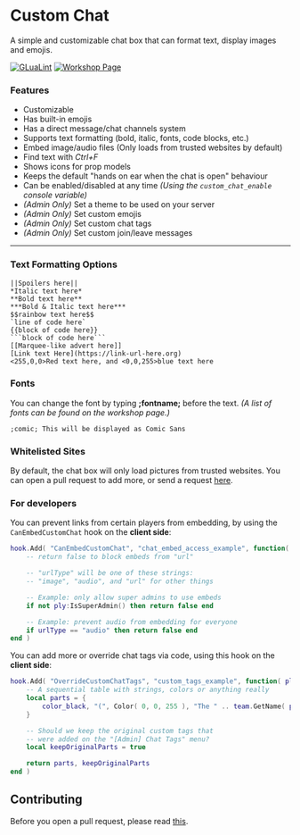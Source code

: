 # Custom Chat

A simple and customizable chat box that can format text, display images and emojis.

[![GLuaLint](https://github.com/StyledStrike/gmod-custom-chat/actions/workflows/glualint.yml/badge.svg)](https://github.com/FPtje/GLuaFixer)
[![Workshop Page](https://img.shields.io/endpoint.svg?url=https%3A%2F%2Fshieldsio-steam-workshop.jross.me%2F2799307109%2Fsubscriptions-text)](https://steamcommunity.com/sharedfiles/filedetails/?id=2799307109)

### Features

* Customizable
* Has built-in emojis
* Has a direct message/chat channels system
* Supports text formatting (bold, italic, fonts, code blocks, etc.)
* Embed image/audio files (Only loads from trusted websites by default)
* Find text with _Ctrl+F_
* Shows icons for prop models
* Keeps the default "hands on ear when the chat is open" behaviour
* Can be enabled/disabled at any time *(Using the `custom_chat_enable` console variable)*
* _(Admin Only)_ Set a theme to be used on your server
* _(Admin Only)_ Set custom emojis
* _(Admin Only)_ Set custom chat tags
* _(Admin Only)_ Set custom join/leave messages

---

### Text Formatting Options

```
||Spoilers here||
*Italic text here*
**Bold text here**
***Bold & Italic text here***
$$rainbow text here$$
`line of code here`
{{block of code here}}
```block of code here```
[[Marquee-like advert here]]
[Link text Here](https://link-url-here.org)
<255,0,0>Red text here, and <0,0,255>blue text here
```

### Fonts

You can change the font by typing **;fontname;** before the text.
_(A list of fonts can be found on the workshop page.)_

```;comic; This will be displayed as Comic Sans```

### Whitelisted Sites

By default, the chat box will only load pictures from trusted websites. You can open a pull request to add more, or send a request [here](https://steamcommunity.com/workshop/filedetails/discussion/2799307109/3272437487156558008/).

### For developers

You can prevent links from certain players from embedding, by using the `CanEmbedCustomChat` hook on the **client side**:

```lua
hook.Add( "CanEmbedCustomChat", "chat_embed_access_example", function( ply, url, urlType )
    -- return false to block embeds from "url"

    -- "urlType" will be one of these strings:
    -- "image", "audio", and "url" for other things

    -- Example: only allow super admins to use embeds
    if not ply:IsSuperAdmin() then return false end

    -- Example: prevent audio from embedding for everyone
    if urlType == "audio" then return false end
end )
```

You can add more or override chat tags via code, using this hook on the **client side**:

```lua
hook.Add( "OverrideCustomChatTags", "custom_tags_example", function( ply )
    -- A sequential table with strings, colors or anything really
    local parts = {
        color_black, "(", Color( 0, 0, 255 ), "The " .. team.GetName( ply:Team() ), color_black, ") "
    }

    -- Should we keep the original custom tags that
    -- were added on the "[Admin] Chat Tags" menu?
    local keepOriginalParts = true

    return parts, keepOriginalParts
end )
```

## Contributing

Before you open a pull request, please read [this](https://github.com/StyledStrike/gmod-custom-chat/blob/master/.github/pull_request_template.md).
